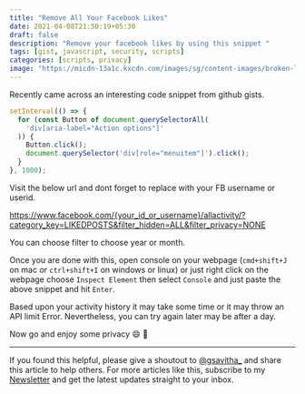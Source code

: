 ```yaml
---
title: "Remove All Your Facebook Likes"
date: 2021-04-08T21:50:19+05:30
draft: false
description: "Remove your facebook likes by using this snippet "
tags: [gist, javascript, security, scripts]
categories: [scripts, privacy]
image: "https://micdn-13a1c.kxcdn.com/images/sg/content-images/broken-like-facebook.jpg"
---
```


Recently came across an interesting code snippet from github gists.

```js
setInterval(() => {
  for (const Button of document.querySelectorAll(
    'div[aria-label="Action options"]'
  )) {
    Button.click();
    document.querySelector('div[role="menuitem"]').click();
  }
}, 1000);
```

Visit the below url and dont forget to replace with your FB username or userid.

https://www.facebook.com/{your_id_or_username}/allactivity/?category_key=LIKEDPOSTS&filter_hidden=ALL&filter_privacy=NONE

You can choose filter to choose year or month.

Once you are done with this, open console on your webpage (`cmd+shift+J` on mac or `ctrl+shift+I` on windows or linux) or just right click on the webpage choose `Inspect Element` then select `Console` and just paste the above snippet and hit `Enter`.

Based upon your activity history it may take some time or it may throw an API limit Error. Nevertheless, you can try again later may be after a day.

Now go and enjoy some privacy :smile: :tada:

---

If you found this helpful, please give a shoutout to [@gsavitha_](https://twitter.com/gsavitha_) and share this article to help others. For more articles like this, subscribe to my [Newsletter](https://www.getrevue.co/profile/gsavitha) and get the latest updates straight to your inbox.
